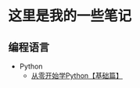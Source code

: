 # 这里是我的一些笔记

## 编程语言

+ Python
  + [从零开始学Python【基础篇】](https://github.com/BytequestorNotes/notes_pub/issues/1)

